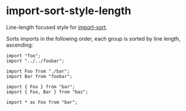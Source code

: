 # import-sort-style-length

Line-length focused style for [import-sort](https://github.com/renke/import-sort). 

Sorts imports in the following order, each group is sorted by line length, ascending:

```
import "foo";
import "../../foobar";

import Foo from "./bar";
import Bar from "foobar";

import { Foo } from "bar";
import { Foo, Bar } from "baz";

import * as Foo from "bar";
```